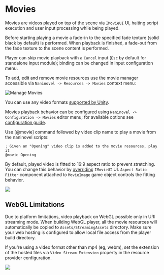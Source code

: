 ﻿# Movies

Movies are videos played on top of the scene via `IMovieUI` UI, halting script execution and user input processing while being played. 

Before starting playing a movie a fade-in to the specified fade texture (solid black by default) is performed. When playback is finished, a fade-out from the fade texture to the scene content is performed. 

Player can skip movie playback with a `Cancel` input (`Esc` by default for standalone input module); binding can be changed in input configuration menu.

To add, edit and remove movie resources use the movie manager accessible via `Naninovel -> Resources -> Movies` context menu:

![Manage Movies](https://i.gyazo.com/aace59f30f42245fc3ba714d10815d46.png)

You can use any video formats [supported by Unity](https://docs.unity3d.com/Manual/VideoSources-FileCompatibility).

Movies playback behavior can be configured using `Naninovel -> Configuration -> Movies` editor menu; for available options see [configuration guide](/guide/configuration.md#movies).

Use [@movie] command followed by video clip name to play a movie from the naninovel scripts:

```nani
; Given an "Opening" video clip is added to the movie resources, play it
@movie Opening
```

By default, played video is fitted to 16:9 aspect ratio to prevent stretching. You can change this behavior by [overriding](/guide/user-interface.html#ui-customization) `IMovieUI` UI. `Aspect Ratio Fitter` component attached to `MovieImage` game object controls the fitting behavior.

![](https://i.gyazo.com/38e8b1fc220d5fedd50f62ab855b2e92.png)

## WebGL Limitations

Due to platform limitations, video playback on WebGL possible only in URI streaming mode. When building WebGL player, all the movie resources will automatically be copied to `Assets/StreamingAssets` directory. Make sure your web hosting is configured to allow local file access from the player build directory.

If you're using a video format other than mp4 (eg, webm), set the extension of the hosted files via `Video Stream Extension` property in the resource provider configuration.

![](https://i.gyazo.com/b3eb1ab2af513e6a131347d6e5e455e5.png)
